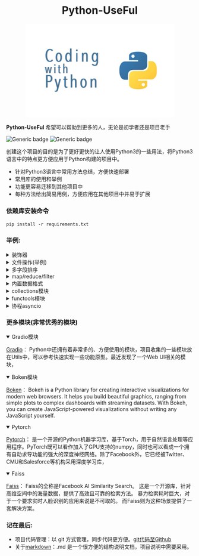 
 # <center>Python-UseFul<center/>
<p align = "center"> 
<img src="./Image/python.jpg" ”height = “200 width="400" >
</p>

**Python-UseFul** 希望可以帮助到更多的人，无论是初学者还是项目老手

![Generic badge](https://img.shields.io/badge/Python-v3-blue.svg) ![Generic badge](https://img.shields.io/badge/pip-v3-red.svg)

创建这个项目的目的是为了更好更快的让人使用Python3的一些用法，将Python3语言中的特点更方便应用于Python构建的项目中。  
- 针对Python3语言中常用方法总结，方便快速部署  
- 常用库的使用和举例  
- 功能更容易迁移到其他项目中 
- 每种方法给出简易用例，方便应用在其他项目中并易于扩展

### 依赖库安装命令
```shell
pip install -r requirements.txt
```

### 举例:
<details>
<summary>装饰器</summary>

```python
import time

# 计时函数装饰器
def timer(func):
    def wrapper(*args, **kwargs):
        start_time = time.time()
        result = func(*args, **kwargs)
        end_time = time.time()
        print(f"{func.__name__} took {end_time - start_time:.2f} seconds to "
              "execute.")
        return result
    return wrapper

# 测试计时
@timer
def test_record_runtime():
    s = 0
    for i in range(100000):
        s += 1


if __name__ == '__main__':
    test_record_runtime()
```
</details>

<details>
<summary>文件操作(举例)</summary>

```python
import os
import shutil
from tqdm import tqdm
from enum import Enum


class File_Type(Enum):
    ...


class File_OP():
    ...


# 测试一
def test_findfile():
    ...


# 测试二
def test_copyfiles():
    ...


if __name__ == '__main__':
    test_findfile()
    test_copyfiles()
```
</details>

<details>
<summary>多字段排序</summary>

```python
some code ...
```
</details>

<details>
<summary>map/reduce/filter</summary>

```python
some code ...
```
</details>

<details>
<summary>内置数据格式</summary>

```python
some code ...
```
</details>

<details>
<summary>collections模块</summary>
一定要像熟悉内置关键词一样熟悉的模块

```python
some code ...
```
</details>

<details>
<summary>functools模块</summary>
一定要像熟悉内置关键词一样熟悉的模块

```python
some code ...
```
</details>

 
<details>
<summary>协程asyncio</summary>
python3的功能，以python3.8为例，python3.10之后取消yield实现协程功能。

```python
some code ...
```
</details>

### 更多模块(非常优秀的模块)

<details open>
<summary>
Gradio模块
</summary>

[Gradio](https://www.gradio.app/ "Gradio 方便部署你的Web UI快速展示后端功能")：
Python中还拥有着非常多的、方便使用的模块，项目收集的一些模块放在Utils中，可以参考快速实现一些功能原型。最近发现了一个Web UI相关的模块，

</details>

<details open>
<summary>
Boken模块
</summary>

[Boken](https://docs.bokeh.org/en/latest/docs/user_guide.html#userguide "交互式可视化web图表")：
Bokeh is a Python library for creating interactive visualizations for modern web browsers. It helps you build beautiful graphics, ranging from simple plots to complex dashboards with streaming datasets. With Bokeh, you can create JavaScript-powered visualizations without writing any JavaScript yourself.
</details>

<details open>
<summary>Pytorch</summary>

[Pytorch](https://pytorch.org  "交互式可视化web图表")：
是一个开源的Python机器学习库，基于Torch，用于自然语言处理等应用程序。PyTorch既可以看作加入了GPU支持的numpy，同时也可以看成一个拥有自动求导功能的强大的深度神经网络。除了Facebook外，它已经被Twitter、CMU和Salesforce等机构采用深度学习库，
</details>

<details open>
<summary>Faiss</summary>

[Faiss](https://github.com/facebookresearch/faiss "高效向量检索")：
Faiss的全称是Facebook AI Similarity Search。
这是一个开源库，针对高维空间中的海量数据，提供了高效且可靠的检索方法。
暴力检索耗时巨大，对于一个要求实时人脸识别的应用来说是不可取的。
而Faiss则为这种场景提供了一套解决方案。

</details>


### 记在最后:
- 项目代码管理：以 git 方式管理，同步代码更方便。[git代码至Github](https://blog.csdn.net/qq_24990383/article/details/127608245 "CSDN")
- 关于[markdown](https://www.markdownguide.org/ "markdown官网")：.md 是一个很方便的结构说明文档，项目说明中需要采用。